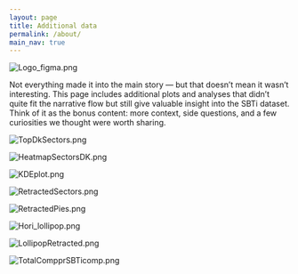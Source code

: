 ```yaml
---
layout: page
title: Additional data
permalink: /about/
main_nav: true
---
```


![Logo_figma.png](../assets/Logo_figma.png)


Not everything made it into the main story — but that doesn’t mean it wasn’t interesting.
This page includes additional plots and analyses that didn’t quite fit the narrative flow but still give valuable insight into the SBTi dataset.
Think of it as the bonus content: more context, side questions, and a few curiosities we thought were worth sharing.


![TopDkSectors.png](../assets/images/AdditionalPlots/TopDkSectors.png)   

   
![HeatmapSectorsDK.png](../assets/images/AdditionalPlots/HeatmapSectorsDK.png)   

  
![KDEplot.png](../assets/images/AdditionalPlots/KDEplot.png)   


  
![RetractedSectors.png](../assets/images/AdditionalPlots/RetractedSectors.png)  

  
   
![RetractedPies.png](../assets/images/AdditionalPlots/RetractedPies.png)   

   
![Hori_lollipop.png](../assets/images/AdditionalPlots/Hori_lollipop.png)   

  
![LollipopRetracted.png](../assets/images/AdditionalPlots/LollipopRetracted.png)     

 

![TotalCompprSBTicomp.png](../assets/images/AdditionalPlots/TotalCompprSBTicomp.png)   





